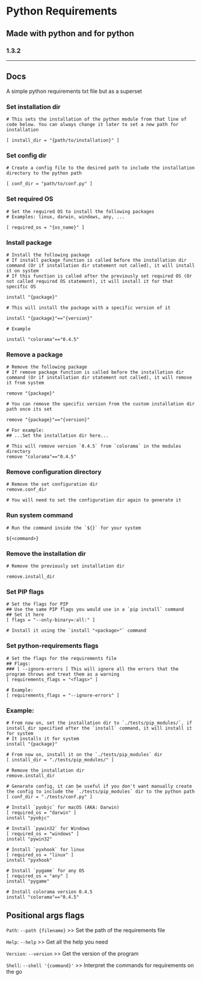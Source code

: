 # Python Requirements
## Made with python and for python
### 1.3.2

---

## Docs

A simple python requirements txt file but as a superset

### Set installation dir

```
# This sets the installation of the python module from that line of code below. You can always change it later to set a new path for installation

[ install_dir = "{path/to/installation}" ]
```

### Set config dir

```
# Create a config file to the desired path to include the installation directory to the python path

[ conf_dir = "path/to/conf.py" ]
```

### Set required OS

```
# Set the required OS to install the following packages
# Examples: linux, darwin, windows, any, ...

[ required_os = "{os_name}" ]
```

### Install package

```
# Install the following package
# If install package function is called before the installation dir command (Or if installation dir statement not called), it will install it on system
# If this function is called after the previously set required OS (Or not called required OS statement), it will install it for that specific OS

install "{package}"
```

```
# This will install the package with a specific version of it

install "{package}"=="{version}"

# Example

install "colorama"=="0.4.5"
```

### Remove a package

```
# Remove the following package
# If remove package function is called before the installation dir command (Or if installation dir statement not called), it will remove it from system

remove "{package}"
```

```
# You can remove the specific version from the custom installation dir path once its set

remove "{package}"=="{version}"

# For example:
## ...Set the installation dir here...

# This will remove version `0.4.5` from `colorama` in the modules directory
remove "colorama"=="0.4.5"
```

### Remove configuration directory
```
# Remove the set configuration dir
remove.conf_dir

# You will need to set the configuration dir again to generate it
```

### Run system command

```
# Run the command inside the `${}` for your system

${<command>}
```

### Remove the installation dir

```
# Remove the previously set installation dir

remove.install_dir
```

### Set PIP flags
```
# Set the flags for PIP
## Use the same PIP flags you would use in a `pip install` command
## Set it here
[ flags = "--only-binary=:all:" ]

# Install it using the `install "<package>"` command
```

### Set python-requirements flags
```
# Set the flags for the requirements file
## Flags:
### [ --ignore-errors ] This will ignore all the errors that the program throws and treat them as a warning
[ requirements_flags = "<flags>" ]

# Example:
[ requirements_flags = "--ignore-errors" ]
```

### Example:
```
# From now on, set the installation dir to `./tests/pip_modules/`, if install_dir specified after the `install` command, it will install it for system
# It installs it for system
install "{package}"

# From now on, install it on the `./tests/pip_modules` dir
[ install_dir = "./tests/pip_modules/" ]

# Remove the installation dir
remove.install_dir

# Generate config, it can be useful if you don't want manually create the config to include the `./tests/pip_modules` dir to the python path
[ conf_dir = "./tests/conf.py" ]

# Install `pyobjc` for macOS (AKA: Darwin)
[ required_os = "darwin" ]
install "pyobjc"

# Install `pywin32` for Windows
[ required_os = "windows" ]
install "pywin32"

# Install `pyxhook` for linux
[ required_os = "linux" ]
install "pyxhook"

# Install `pygame` for any OS
[ required_os = "any" ]
install "pygame"

# Install colorama version 0.4.5
install "colorama"=="0.4.5"
```

## Positional args flags

`Path`: `--path {filename}` >> Set the path of the requirements file

`Help`: `--help` >> Get all the help you need

`Version`: `--version` >> Get the version of the program

`Shell`: `--shell '{command}'` >> Interpret the commands for requirements on the go

